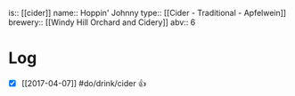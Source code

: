is:: [[cider]]
name:: Hoppin' Johnny
type:: [[Cider - Traditional - Apfelwein]]
brewery:: [[Windy Hill Orchard and Cidery]]
abv:: 6

# Log
- [x] [[2017-04-07]] #do/drink/cider 👍
